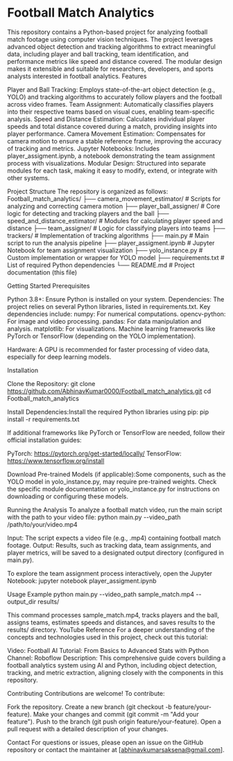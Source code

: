 # Football Match Analytics


This repository contains a Python-based project for analyzing football match footage using computer vision techniques. The project leverages advanced object detection and tracking algorithms to extract meaningful data, including player and ball tracking, team identification, and performance metrics like speed and distance covered. The modular design makes it extensible and suitable for researchers, developers, and sports analysts interested in football analytics.
Features

Player and Ball Tracking: Employs state-of-the-art object detection (e.g., YOLO) and tracking algorithms to accurately follow players and the football across video frames.
Team Assignment: Automatically classifies players into their respective teams based on visual cues, enabling team-specific analysis.
Speed and Distance Estimation: Calculates individual player speeds and total distance covered during a match, providing insights into player performance.
Camera Movement Estimation: Compensates for camera motion to ensure a stable reference frame, improving the accuracy of tracking and metrics.
Jupyter Notebooks: Includes player_assigment.ipynb, a notebook demonstrating the team assignment process with visualizations.
Modular Design: Structured into separate modules for each task, making it easy to modify, extend, or integrate with other systems.

Project Structure
The repository is organized as follows:
Football_match_analytics/
├── camera_movement_estimator/     # Scripts for analyzing and correcting camera motion
├── player_ball_assigner/          # Core logic for detecting and tracking players and the ball
├── speed_and_distance_estimator/  # Modules for calculating player speed and distance
├── team_assigner/                 # Logic for classifying players into teams
├── trackers/                      # Implementation of tracking algorithms
├── main.py                        # Main script to run the analysis pipeline
├── player_assigment.ipynb         # Jupyter Notebook for team assignment visualization
├── yolo_instance.py               # Custom implementation or wrapper for YOLO model
├── requirements.txt               # List of required Python dependencies
└── README.md                      # Project documentation (this file)

Getting Started
Prerequisites

Python 3.8+: Ensure Python is installed on your system.
Dependencies: The project relies on several Python libraries, listed in requirements.txt. Key dependencies include:
numpy: For numerical computations.
opencv-python: For image and video processing.
pandas: For data manipulation and analysis.
matplotlib: For visualizations.
Machine learning frameworks like PyTorch or TensorFlow (depending on the YOLO implementation).


Hardware: A GPU is recommended for faster processing of video data, especially for deep learning models.

Installation

Clone the Repository:
git clone https://github.com/AbhinavKumar0000/Football_match_analytics.git
cd Football_match_analytics


Install Dependencies:Install the required Python libraries using pip:
pip install -r requirements.txt

If additional frameworks like PyTorch or TensorFlow are needed, follow their official installation guides:

PyTorch: https://pytorch.org/get-started/locally/
TensorFlow: https://www.tensorflow.org/install


Download Pre-trained Models (if applicable):Some components, such as the YOLO model in yolo_instance.py, may require pre-trained weights. Check the specific module documentation or yolo_instance.py for instructions on downloading or configuring these models.


Running the Analysis
To analyze a football match video, run the main script with the path to your video file:
python main.py --video_path /path/to/your/video.mp4


Input: The script expects a video file (e.g., .mp4) containing football match footage.
Output: Results, such as tracking data, team assignments, and player metrics, will be saved to a designated output directory (configured in main.py).

To explore the team assignment process interactively, open the Jupyter Notebook:
jupyter notebook player_assigment.ipynb

Usage Example
python main.py --video_path sample_match.mp4 --output_dir results/

This command processes sample_match.mp4, tracks players and the ball, assigns teams, estimates speeds and distances, and saves results to the results/ directory.
YouTube Reference
For a deeper understanding of the concepts and technologies used in this project, check out this tutorial:

Video: Football AI Tutorial: From Basics to Advanced Stats with Python
Channel: Roboflow
Description: This comprehensive guide covers building a football analytics system using AI and Python, including object detection, tracking, and metric extraction, aligning closely with the components in this repository.

Contributing
Contributions are welcome! To contribute:

Fork the repository.
Create a new branch (git checkout -b feature/your-feature).
Make your changes and commit (git commit -m "Add your feature").
Push to the branch (git push origin feature/your-feature).
Open a pull request with a detailed description of your changes.


Contact
For questions or issues, please open an issue on the GitHub repository or contact the maintainer at [abhinavkumarsaksena@gmail.com].
